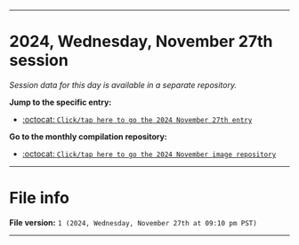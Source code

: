 
***

# 2024, Wednesday, November 27th session

_Session data for this day is available in a separate repository._

**Jump to the specific entry:**

- [:octocat: `Click/tap here to go the 2024 November 27th entry`](https://github.com/seanpm2001/SeansLifeArchive_Images_MotorWorld_CarFactory_Y2024_V11/tree/SeansLifeArchive_Images_MotorWorld_CarFactory_Y2024_V11_Main-dev/2024/11_November/27/)

**Go to the monthly compilation repository:**

- [:octocat: `Click/tap here to go the 2024 November image repository`](https://github.com/seanpm2001/SeansLifeArchive_Images_MotorWorld_CarFactory_Y2024_V11/)

***

# File info

**File version:** `1 (2024, Wednesday, November 27th at 09:10 pm PST)`

***
